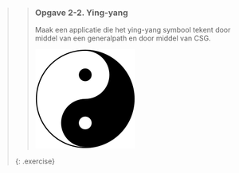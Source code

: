 >> ### Opgave 2-2. Ying-yang
>>
>> Maak een applicatie die het ying-yang symbool tekent door middel van een generalpath en door middel van CSG.
>>
>> ![yin-yang](images/week02/yin-yang.png)
>>
>{: .exercise}